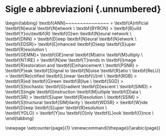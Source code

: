 # Sigle e abbreviazioni {.unnumbered}

\begin{tabbing}
\textbf{ANN}~~~~~~~~~~~~~~~ \= \textbf{A}rtificial \textbf{N}eural \textbf{N}etwork \\
\textbf{BYRON} \> \textbf{B}uild \textbf{Y}ou\textbf{R} \textbf{O}wn \textbf{N}eural network \\  
\textbf{DNN} \> \textbf{D}eep \textbf{N}eural \textbf{N}etwork \\
\textbf{EDSR}\> \textbf{E}nhanced \textbf{D}eep \textbf{S}uper \textbf{R}esolution \\  
\textbf{GEMM}\> \textbf{GE}neral \textbf{M}atrix \textbf{M}ultiply \\    
\textbf{NTIRE} \> \textbf{N}ew \textbf{T}rends in  \textbf{I}mage \textbf{R}estoration and \textbf{E}nhancement \\
\textbf{PSNR} \> \textbf{P}eak \textbf{S}ignal to \textbf{N}oise \textbf{R}atio \\
\textbf{ReLU} \> \textbf{Re}ctified \textbf{L}inear \textbf{U}nit \\
\textbf{RGB} \> \textbf{R}ed \textbf{G}reen \textbf{B}lue \\
\textbf{SGD} \> \textbf{S}tochastic \textbf{G}radient \textbf{D}escent \\
\textbf{SIMD} \> \textbf{S}ingle \textbf{I}nstruction \textbf{M}ultiple \textbf{D}ata \\
\textbf{SR} \> \textbf{S}uper \textbf{R}esolution \\
\textbf{SSIM} \> \textbf{S}tructural \textbf{SIM}ilarity \\
\textbf{WDSR} \> \textbf{W}ide \textbf{D}eep \textbf{S}uper \textbf{R}esolution \\  
\textbf{YOLO} \> \textbf{Y}ou \textbf{O}nly \textbf{L}ook \textbf{O}nce \\
\end{tabbing}

\newpage
\setcounter{page}{1}
\renewcommand{\thepage}{\arabic{page}}
